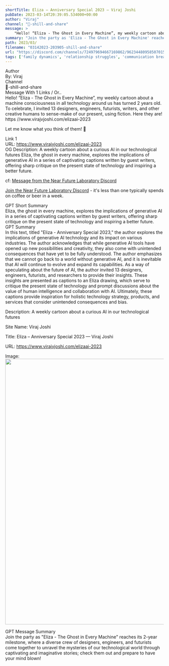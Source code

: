 ```yaml
---
shortTitle: Eliza – Anniversary Special 2023 — Viraj Joshi
pubDate: 2023-03-14T20:39:05.534000+00:00
author: "Viraj"
channel: "🥋-shill-and-share"
message: >
    "Hello! “Eliza - The Ghost in Every Machine”, my weekly cartoon about a machine consciousness in all technology around us has turned 2 years old. To celebrate, I invited 13 designers, engineers, futurists, writers, and other creative humans to sense-make of our present, using fiction. Here they are! https //www.virajvjoshi.com/elizaai-2023  Let me know what you think of them! 🙂"
summary: "Join the party as 'Eliza - The Ghost in Every Machine' reaches its 2-year milestone, where a diverse crew of designers, engineers, and futurists come together to unravel the mysteries of our technological world through captivating and imaginative stories; check them out and prepare to have your mind blown!"
path: 2023/03/
filename: "03142023-203905-shill-and-share"
url: "https://discord.com/channels/724979694667169862/962344809585070150/1085301097377321032"
tags: ['family dynamics', 'relationship struggles', 'communication breakdown', 'generational conflict', 'emotional distance', 'personal growth', 'self-discovery', 'forgiveness', 'acceptance', 'love', 'resilience']
---
```

<div class="metadata-title-header pt-3 pb-3 pl-2">Author</div>    
<div class="bg-gray-200 p-4 rounded-md mb-4">   
By: Viraj
</div>

<div class="metadata-title-header pt-3 pb-3 pl-2">Channel</div>    
<div class="bg-gray-200 p-4 rounded-md mb-4">   
🥋-shill-and-share</span>
</div>

<div class="metadata-title-header pt-3 pb-3 pl-2">Message  With 1 Links / Or..</div>    
<div class="human-content-container">  



<div class="mb-4" style="font-family: var(--font-family-peak);">Hello!
“Eliza - The Ghost in Every Machine”, my weekly cartoon about a machine consciousness in all technology around us has turned 2 years old.
To celebrate, I invited 13 designers, engineers, futurists, writers, and other creative humans to sense-make of our present, using fiction.
Here they are! https //www.virajvjoshi.com/elizaai-2023

Let me know what you think of them! 🙂</div>

<div class="">Link 1</div> 
<div class="">URL: <a href="https://www.virajvjoshi.com/elizaai-2023">https://www.virajvjoshi.com/elizaai-2023</a></div>
OG Description: A weekly cartoon about a curious AI in our technological futures  <!-- Example: Display each item in a paragraph -->
Eliza, the ghost in every machine, explores the implications of generative AI in a series of captivating captions written by guest writers, offering sharp critique on the present state of technology and inspiring a better future.



<!-- 
URL: https://www.virajvjoshi.com/elizaai-2023
Description A weekly cartoon about a curious AI in our technological futures
 -->
</div>



cf: <a href="">Message from the Near Future Laboratory Discord</a>

<a href="">Join the Near Future Laboratory Discord</a> - it's less than one typically spends on coffee or beer in a week. 



<div class="metadata-title-header pt-3 pb-3 pl-2">GPT Short Summary</div>
<div class="robot-content-container">
Eliza, the ghost in every machine, explores the implications of generative AI in a series of captivating captions written by guest writers, offering sharp critique on the present state of technology and inspiring a better future.
</div>

<div class="metadata-title-header pt-3 pb-3 pl-2">GPT Summary</div>
<div class="robot-content-container">
In this text, titled "Eliza - Anniversary Special 2023," the author explores the implications of generative AI technology and its impact on various industries. The author acknowledges that while generative AI tools have opened up new possibilities and creativity, they also come with unintended consequences that have yet to be fully understood. The author emphasizes that we cannot go back to a world without generative AI, and it is inevitable that AI will continue to evolve and expand its capabilities. As a way of speculating about the future of AI, the author invited 13 designers, engineers, futurists, and researchers to provide their insights. These insights are presented as captions to an Eliza drawing, which serve to critique the present state of technology and prompt discussions about the value of human intelligence and collaboration with AI. Ultimately, these captions provide inspiration for holistic technology strategy, products, and services that consider unintended consequences and bias.
</div>

<!-- Summary:  In the recent past, we’ve seen generative AI produce text, images, digital interface screens, young likenesses of aging actors, and more . These AI tools have become widely accessible leading to a host of possibilities . -->

<!-- ['family dynamics', 'relationship struggles', 'communication breakdown', 'generational conflict', 'emotional distance', 'personal growth', 'self-discovery', 'forgiveness', 'acceptance', 'love', 'resilience'] -->

<!-- <div class="bg-gray-400"> {'og:site_name': 'Viraj Joshi', 'og:title': 'Eliza – Anniversary Special 2023 — Viraj Joshi', 'og:url': 'https://www.virajvjoshi.com/elizaai-2023', 'og:type': 'website', 'og:description': 'A weekly cartoon about a curious AI in our technological futures', 'og:image': 'http://static1.squarespace.com/static/620e457f1e79ff5d1976db1d/t/640fde570a0258532eed8381/1678761569084/webbanner.jpg?format=1500w', 'og:image:width': '1500', 'og:image:height': '843'} </div> -->

Description: A weekly cartoon about a curious AI in our technological futures

Site Name: Viraj Joshi

Title: Eliza – Anniversary Special 2023 — Viraj Joshi

URL: https://www.virajvjoshi.com/elizaai-2023

Image: <img src="http://static1.squarespace.com/static/620e457f1e79ff5d1976db1d/t/640fde570a0258532eed8381/1678761569084/webbanner.jpg?format=1500w" width="1500" height="843"/>




<div class="metadata-title-header pt-3 pb-3 pl-2">GPT Message Summary</div>    
<div class="robot-content-container">
Join the party as "Eliza - The Ghost in Every Machine" reaches its 2-year milestone, where a diverse crew of designers, engineers, and futurists come together to unravel the mysteries of our technological world through captivating and imaginative stories; check them out and prepare to have your mind blown!
</div>
</div>